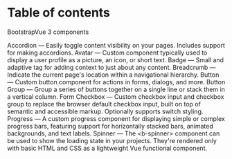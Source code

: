 # Table of contents

BootstrapVue 3 components

<ClientOnly>
    <b-list-group>
        <b-list-group-item>
            <RouterLink to="./Accordion.html">Accordion</RouterLink> — Easily toggle content visibility on your pages. Includes support for making accordions.
        </b-list-group-item>
        <b-list-group-item>
            <RouterLink to="./Avatar.html">Avatar</RouterLink> — Custom component typically used to display a user profile as a picture, an icon, or short text.
        </b-list-group-item>
        <b-list-group-item>
            <RouterLink to="./Badge.html">Badge</RouterLink> — Small and adaptive tag for adding context to just about any content.
        </b-list-group-item>
        <b-list-group-item>
            <RouterLink to="./Breadcrumb.html">Breadcrumb</RouterLink> — Indicate the current page's location within a navigational hierarchy.
        </b-list-group-item>
        <b-list-group-item>
            <RouterLink to="./Button.html">Button</RouterLink> — Custom button component for actions in forms, dialogs, and more.
        </b-list-group-item>
        <b-list-group-item>
            <RouterLink to="./ButtonGroup.html">Button Group</RouterLink> — Group a series of buttons together on a single line or stack them in a vertical column.
        </b-list-group-item>
        <b-list-group-item>
            <RouterLink to="./FormCheckbox.html">Form Checkbox</RouterLink> — Custom checkbox input and checkbox group to replace the browser default checkbox input, built on top of semantic and accessible markup. Optionally supports switch styling.
        </b-list-group-item>
        <b-list-group-item>
            <RouterLink to="./Progress.html">Progress</RouterLink> — A custom progress component for displaying simple or complex progress bars, featuring support for horizontally stacked bars, animated backgrounds, and text labels.
        </b-list-group-item>
        <b-list-group-item>
            <RouterLink to="./Spinners.html">Spinner</RouterLink> — The &lt;b-spinner&gt; component can be used to show the loading state in your projects. They're rendered only with basic HTML and CSS as a lightweight Vue functional component.
        </b-list-group-item>
    </b-list-group>
</ClientOnly>
